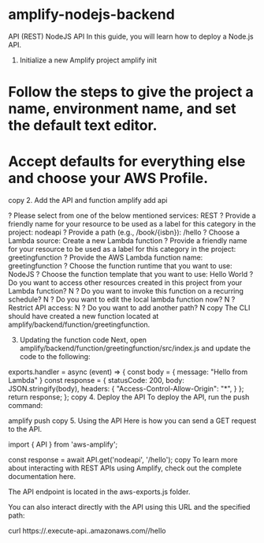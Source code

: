 # amplify-nodejs-backend

API (REST)
NodeJS API
In this guide, you will learn how to deploy a Node.js API.

1. Initialize a new Amplify project
amplify init

# Follow the steps to give the project a name, environment name, and set the default text editor.
# Accept defaults for everything else and choose your AWS Profile.
copy
2. Add the API and function
amplify add api

? Please select from one of the below mentioned services: REST
? Provide a friendly name for your resource to be used as a label for this category in the project: nodeapi
? Provide a path (e.g., /book/{isbn}): /hello
? Choose a Lambda source: Create a new Lambda function
? Provide a friendly name for your resource to be used as a label for this category in the project: greetingfunction
? Provide the AWS Lambda function name: greetingfunction
? Choose the function runtime that you want to use: NodeJS
? Choose the function template that you want to use: Hello World
? Do you want to access other resources created in this project from your Lambda function? N
? Do you want to invoke this function on a recurring schedule? N
? Do you want to edit the local lambda function now? N
? Restrict API access: N
? Do you want to add another path? N
copy
The CLI should have created a new function located at amplify/backend/function/greetingfunction.

3. Updating the function code
Next, open amplify/backend/function/greetingfunction/src/index.js and update the code to the following:

exports.handler = async (event) => {
  const body = {
      message: "Hello from Lambda"
  }
  const response = {
      statusCode: 200,
      body: JSON.stringify(body),
      headers: {
          "Access-Control-Allow-Origin": "*",
      }
  };
  return response;
};
copy
4. Deploy the API
To deploy the API, run the push command:

amplify push
copy
5. Using the API
Here is how you can send a GET request to the API.

import { API } from 'aws-amplify';

const response = await API.get('nodeapi', '/hello');
copy
To learn more about interacting with REST APIs using Amplify, check out the complete documentation here.

The API endpoint is located in the aws-exports.js folder.

You can also interact directly with the API using this URL and the specified path:

curl https://<api-id>.execute-api.<api-region>.amazonaws.com/<your-env-name>/hello